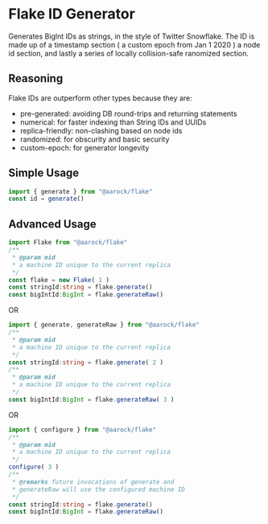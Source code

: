 # Flake ID Generator
Generates BigInt IDs as strings, in the style of Twitter Snowflake. The ID is made up of a timestamp section ( a custom epoch from Jan 1 2020 ) a node id section, and lastly a series of locally collision-safe ranomized section.

## Reasoning

Flake IDs are outperform other types because they are:
- pre-generated: avoiding DB round-trips and returning statements
- numerical: for faster indexing than String IDs and UUIDs
- replica-friendly: non-clashing based on node ids
- randomized: for obscurity and basic security
- custom-epoch: for generator longevity

## Simple Usage

```ts
import { generate } from "@aarock/flake"
const id = generate()
```

## Advanced Usage

```ts
import Flake from "@aarock/flake"
/** 
 * @param mid
 * a machine ID unique to the current replica
 */
const flake = new Flake( 1 )
const stringId:string = flake.generate()
const bigIntId:BigInt = flake.generateRaw()
```

OR

```ts
import { generate, generateRaw } from "@aarock/flake"
/** 
 * @param mid
 * a machine ID unique to the current replica
 */
const stringId:string = flake.generate( 2 )
/** 
 * @param mid
 * a machine ID unique to the current replica
 */
const bigIntId:BigInt = flake.generateRaw( 3 )
```

OR

```ts
import { configure } from "@aarock/flake"
/** 
 * @param mid
 * a machine ID unique to the current replica
 */
configure( 3 )
/** 
 * @remarks future invocations of generate and 
 * generateRaw will use the configured machine ID
 */
const stringId:string = flake.generate()
const bigIntId:BigInt = flake.generateRaw()
```